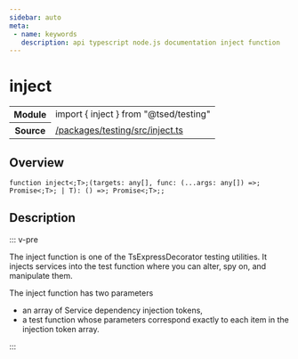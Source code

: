 ```yaml
---
sidebar: auto
meta:
 - name: keywords
   description: api typescript node.js documentation inject function
---
```

# inject <Badge text="Function" type="function"/>
<!-- Summary -->
<section class="symbol-info"><table class="is-full-width"><tbody><tr><th>Module</th><td><div class="lang-typescript"><span class="token keyword">import</span> { inject }&nbsp;<span class="token keyword">from</span>&nbsp;<span class="token string">"@tsed/testing"</span></div></td></tr><tr><th>Source</th><td><a href="https://github.com/TypedProject/ts-express-decorators/blob/v5.18.0/packages/testing/src/inject.ts#L0-L0">/packages/testing/src/inject.ts</a></td></tr></tbody></table></section>

<!-- Overview -->
## Overview


<pre><code class="typescript-lang ">function inject&lt<span class="token punctuation">;</span>T&gt<span class="token punctuation">;</span><span class="token punctuation">(</span>targets<span class="token punctuation">:</span> <span class="token keyword">any</span><span class="token punctuation">[</span><span class="token punctuation">]</span><span class="token punctuation">,</span> func<span class="token punctuation">:</span> <span class="token punctuation">(</span>...args<span class="token punctuation">:</span> <span class="token keyword">any</span><span class="token punctuation">[</span><span class="token punctuation">]</span><span class="token punctuation">)</span> =&gt<span class="token punctuation">;</span> Promise&lt<span class="token punctuation">;</span>T&gt<span class="token punctuation">;</span> | T<span class="token punctuation">)</span><span class="token punctuation">:</span> <span class="token punctuation">(</span><span class="token punctuation">)</span> =&gt<span class="token punctuation">;</span> Promise&lt<span class="token punctuation">;</span>T&gt<span class="token punctuation">;</span><span class="token punctuation">;</span></code></pre>



<!-- Description -->
## Description

::: v-pre

The inject function is one of the TsExpressDecorator testing utilities.
It injects services into the test function where you can alter, spy on, and manipulate them.

The inject function has two parameters

* an array of Service dependency injection tokens,
* a test function whose parameters correspond exactly to each item in the injection token array.


:::